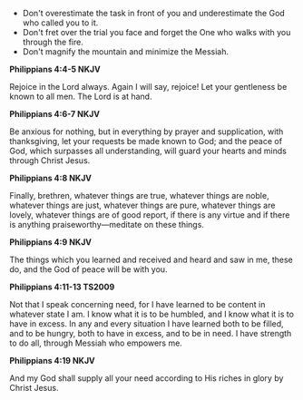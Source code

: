 - Don't overestimate the task in front of you and underestimate the God who called you to it.
- Don't fret over the trial you face and forget the One who walks with you through the fire.
- Don't magnify the mountain and minimize the Messiah.

**Philippians 4:4-5 NKJV**

Rejoice in the Lord always. Again I will say, rejoice! Let your gentleness be known to all men. The Lord is at hand.

**Philippians 4:6-7 NKJV**

Be anxious for nothing, but in everything by prayer and supplication, with thanksgiving, let your requests be made known to God; and the peace of God, which surpasses all understanding, will guard your hearts and minds through Christ Jesus.

**Philippians 4:8 NKJV**

Finally, brethren, whatever things are true, whatever things are noble, whatever things are just, whatever things are pure, whatever things are lovely, whatever things are of good report, if there is any virtue and if there is anything praiseworthy—meditate on these things.

**Philippians 4:9 NKJV**

The things which you learned and received and heard and saw in me, these do, and the God of peace will be with you.

**Philippians 4:11-13 TS2009**

Not that I speak concerning need, for I have learned to be content in whatever state I am. I know what it is to be humbled, and I know what it is to have in excess. In any and every situation I have learned both to be filled, and to be hungry, both to have in excess, and to be in need. I have strength to do all, through Messiah who empowers me.

**Philippians 4:19 NKJV**

And my God shall supply all your need according to His riches in glory by Christ Jesus.